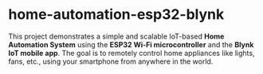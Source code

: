 # home-automation-esp32-blynk
This project demonstrates a simple and scalable IoT-based **Home Automation System** using the **ESP32 Wi-Fi microcontroller** and the **Blynk IoT mobile app**. The goal is to remotely control home appliances like lights, fans, etc., using your smartphone from anywhere in the world.
